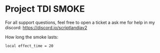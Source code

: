 # Project TDI SMOKE
For all support questions, feel free to open a ticket a ask me for help in my discord: https://discord.io/scriptlandiav2

How long the smoke lasts:
```
local effect_time = 20
```

